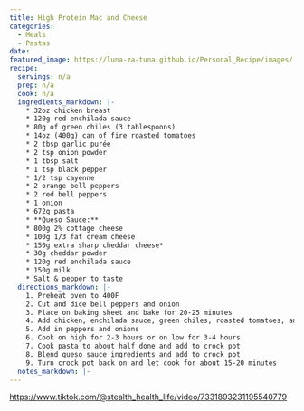 ```yaml
---
title: High Protein Mac and Cheese
categories: 
  - Meals
  - Pastas
date: 
featured_image: https://luna-za-tuna.github.io/Personal_Recipe/images/
recipe:
  servings: n/a
  prep: n/a
  cook: n/a
  ingredients_markdown: |-
    * 32oz chicken breast
    * 120g red enchilada sauce
    * 80g of green chiles (3 tablespoons)
    * 14oz (400g) can of fire roasted tomatoes
    * 2 tbsp garlic purée
    * 2 tsp onion powder
    * 1 tbsp salt
    * 1 tsp black pepper
    * 1/2 tsp cayenne 
    * 2 orange bell peppers
    * 2 red bell peppers
    * 1 onion
    * 672g pasta
    * **Queso Sauce:**
    * 800g 2% cottage cheese
    * 100g 1/3 fat cream cheese
    * 150g extra sharp cheddar cheese*
    * 30g cheddar powder
    * 120g red enchilada sauce
    * 150g milk
    * Salt & pepper to taste
  directions_markdown: |-
    1. Preheat oven to 400F
    2. Cut and dice bell peppers and onion
    3. Place on baking sheet and bake for 20-25 minutes
    4. Add chicken, enchilada sauce, green chiles, roasted tomatoes, and garlic puree to a crock pot
    5. Add in peppers and onions
    6. Cook on high for 2-3 hours or on low for 3-4 hours
    7. Cook pasta to about half done and add to crock pot
    8. Blend queso sauce ingredients and add to crock pot
    9. Turn crock pot back on and let cook for about 15-20 minutes
  notes_markdown: |-
---
```

https://www.tiktok.com/@stealth_health_life/video/7331893231195540779
